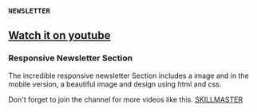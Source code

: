 
### `NEWSLETTER`
## [Watch it on youtube](https://www.youtube.com/watch?v=i6q_wdpKJY8)
### Responsive Newsletter Section
The incredible responsive newsletter Section includes a image and in the mobile version, a beautiful image and design using html and css.

Don't forget to join the channel for more videos like this.
[SKILLMASTER](https://www.youtube.com/channel/UCWAxpLP-h8PHCDZMomhc01Q)
